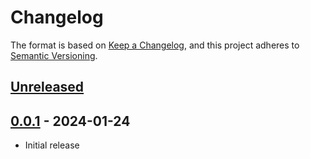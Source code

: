 # Changelog

The format is based on [Keep a Changelog](https://keepachangelog.com/en/1.0.0/),
and this project adheres to [Semantic Versioning](https://semver.org/spec/v2.0.0.html).

## [Unreleased]

## [0.0.1] - 2024-01-24

- Initial release

[unreleased]: https://github.com/troplabs/vscode-utils/compare/v0.0.1...HEAD
[0.0.1]: https://github.com/troplabs/vscode-utils/releases/tag/v0.0.1
